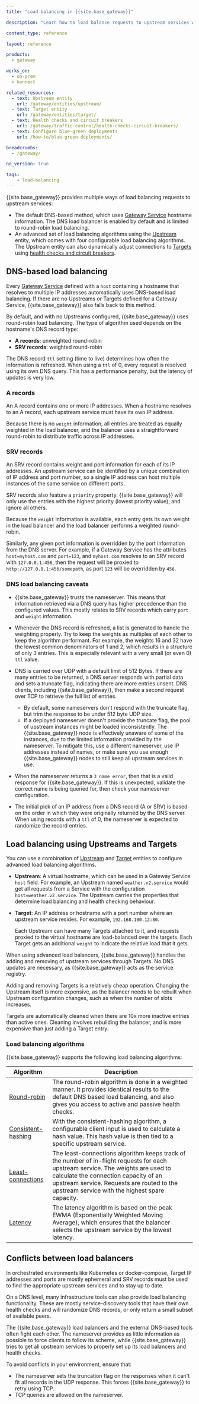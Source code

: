 ```yaml
---
title: "Load balancing in {{site.base_gateway}}"

description: "Learn how to load balance requests to upstream services with {{site.base_gateway}}"

content_type: reference

layout: reference

products:
  - gateway

works_on:
  - on-prem
  - konnect

related_resources:
  - text: Upstream entity
    url: /gateway/entities/upstream/
  - text: Target entity
    url: /gateway/entities/target/
  - text: Health checks and circuit breakers
    url: /gateway/traffic-control/health-checks-circuit-breakers/
  - text: Configure blue-green deployments
    url: /how-to/blue-green-deployments/

breadcrumbs:
  - /gateway/

no_version: true

tags:
    - load-balancing
---
```


{{site.base_gateway}} provides multiple ways of load balancing requests to upstream services:
* The default DNS-based method, which uses [Gateway Service](/gateway/entities/service/) hostname information.
The DNS load balancer is enabled by default and is limited to round-robin load balancing. 
* An advanced set of load balancing algorithms using the [Upstream](/gateway/entities/upstream/) entity, which comes with four configurable load balancing algorithms.
The Upstream entity can also dynamically adjust connections to [Targets](/gateway/entities/target/) using [health checks and circuit breakers](/gateway/traffic-control/health-checks-circuit-breakers/).

## DNS-based load balancing

Every [Gateway Service](/gateway/entities/service/) defined with a `host` containing a hostname that resolves to multiple IP addresses automatically uses DNS-based load balancing. 
If there are no Upstreams or Targets defined for a Gateway Service, {{site.base_gateway}} also falls back to this method.

By default, and with no Upstreams configured, {{site.base_gateway}} uses round-robin load balancing. 
The type of algorithm used depends on the hostname's DNS record type:
* **A records**: unweighted round-robin
* **SRV records**: weighted round-robin

The DNS record `ttl` setting (time to live) determines how often the information is refreshed. 
When using a `ttl` of 0, every request is resolved using its own DNS query. 
This has a performance penalty, but the latency of updates is very low.

### A records

An A record contains one or more IP addresses. 
When a hostname resolves to an A record, each upstream service must have its own IP address.

Because there is no `weight` information, all entries are treated as equally weighted in the load balancer, and the balancer uses a straightforward round-robin to distribute traffic across IP addresses.

### SRV records

An SRV record contains weight and port information for each of its IP addresses.
An upstream service can be identified by a unique combination of IP address and port number, so a single IP address can host multiple instances of the same service on different ports.

SRV records also feature a `priority` property. 
{{site.base_gateway}} will only use the entries with the highest priority (lowest priority value), and ignore all others.

Because the `weight` information is available, each entry gets its own weight in the load balancer and the load balancer performs a weighted round-robin.

Similarly, any given port information is overridden by the port information from the DNS server. 
For example, if a Gateway Service has the attributes `host=myhost.com` and `port=123`, and `myhost.com` resolves to an SRV record with `127.0.0.1:456`, then the request will be proxied to `http://127.0.0.1:456/somepath`, as port `123` will be overridden by `456`.

### DNS load balancing caveats

* {{site.base_gateway}} trusts the nameserver. 
This means that information retrieved via a DNS query has higher precedence than the configured values. 
This mostly relates to SRV records which carry `port` and `weight` information.

* Whenever the DNS record is refreshed, a list is generated to handle the weighting properly. 
Try to keep the weights as multiples of each other to keep the algorithm performant.
For example, the weights 16 and 32 have the lowest common denominators of 1 and 2, which results in a structure of only 3 entries.
This is especially relevant with a very small (or even 0) `ttl` value.

* DNS is carried over UDP with a default limit of 512 Bytes. 
If there are many entries to be returned, a DNS server responds with partial data and sets a truncate flag, indicating there are more entries unsent.
DNS clients, including {{site.base_gateway}}, then make a second request over TCP to retrieve the full list of entries.
  * By default, some nameservers don't respond with the truncate flag, but trim the response
to be under 512 byte UDP size.
  * If a deployed nameserver doesn't provide the truncate flag, the pool of upstream instances might be loaded inconsistently. 
  The {{site.base_gateway}} node is effectively unaware of some of the instances, due to the limited information provided by the nameserver.
  To mitigate this, use a different nameserver, use IP addresses instead of names, or make sure you use enough {{site.base_gateway}} nodes to still keep all upstream services in use.

* When the nameserver returns a `3 name error`, then that is a valid response for {{site.base_gateway}}. 
If this is unexpected, validate the correct name is being queried for, then check your nameserver configuration.

* The initial pick of an IP address from a DNS record (A or SRV) is based on the order in which they were originally returned by the DNS server. 
When using records with a `ttl` of 0, the nameserver is expected to randomize the record entries.

## Load balancing using Upstreams and Targets

You can use a combination of [Upstream](/gateway/entities/upstream/) and [Target](/gateway/entities/target/) entities to configure advanced load balancing algorithms.

* **Upstream**: A virtual hostname, which can be used in a Gateway Service `host` field. 
  For example, an Upstream named `weather.v2.service` would get all requests from a Service with the configuration `host=weather.v2.service`. 
  The Upstream carries the properties that determine load balancing and health checking behaviour.

* **Target**: An IP address or hostname with a port number where an upstream service resides.
  For example, `192.168.100.12:80`. 

  Each Upstream can have many Targets attached to it, and requests proxied to the virtual hostname are load-balanced over the targets.
  Each Target gets an additional `weight` to indicate the relative load that it gets. 

When using advanced load balancers, {{site.base_gateway}} handles the adding and removing of upstream services through Targets.
No DNS updates are necessary, as {{site.base_gateway}} acts as the service registry.

Adding and removing Targets is a relatively cheap operation.
Changing the Upstream itself is more expensive, as the balancer needs to be rebuilt when Upstream configuration changes, such as when the number of slots increases.

Targets are automatically cleaned when there are 10x more inactive entries than active ones. 
Cleaning involves rebuilding the balancer, and is more expensive than just adding a Target entry.

### Load balancing algorithms

{{site.base_gateway}} supports the following load balancing algorithms:

| Algorithm | Description |
|------|-------|
| [Round-robin](/gateway/entities/upstream/#round-robin) | The round-robin algorithm is done in a weighted manner. It provides identical results to the default DNS based load balancing, and also gives you access to active and passive health checks. |
| [Consistent-hashing](/gateway/entities/upstream/#consistent-hashing) | With the consistent-hashing algorithm, a configurable client input is used to calculate a hash value. This hash value is then tied to a specific upstream service. |
| [Least-connections](/gateway/entities/upstream/#least-connections) | The least-connections algorithm keeps track of the number of in-flight requests for each upstream service. The weights are used to calculate the connection capacity of an upstream service. Requests are routed to the upstream service with the highest spare capacity.|
| [Latency](/gateway/entities/upstream/#latency) | The latency algorithm is based on the peak EWMA (Exponentially Weighted Moving Average), which ensures that the balancer selects the upstream service by the lowest latency. |

## Conflicts between load balancers

In orchestrated environments like Kubernetes or docker-compose, Target IP addresses and ports are mostly ephemeral and SRV records must be used to find the appropriate upstream services and to stay up to date.

On a DNS level, many infrastructure tools can also provide load balancing functionality.
These are mostly service-discovery tools that have their own health checks and will randomize DNS records, or only return a small subset of available peers.

The {{site.base_gateway}} load balancers and the external DNS-based tools often fight each other. 
The nameserver provides as little information as possible to force clients to follow its scheme, while {{site.base_gateway}} tries to get all upstream services to properly set up its load balancers and health checks.

To avoid conflicts in your environment, ensure that:

* The nameserver sets the truncation flag on the responses when it can't fit all records in the UDP response. 
This forces {{site.base_gateway}} to retry using TCP. 
* TCP queries are allowed on the nameserver.